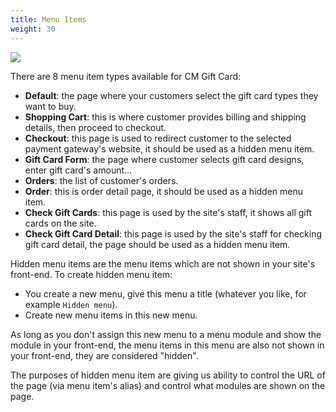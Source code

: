 ```yaml
---
title: Menu Items
weight: 30
---
```

![](/images/menu_item_types.jpg)

There are 8 menu item types available for CM Gift Card:

* **Default**: the page where your customers select the gift card types they want to buy.
* **Shopping Cart**: this is where customer provides billing and shipping details, then proceed to checkout.
* **Checkout**: this page is used to redirect customer to the selected payment gateway's website, it should be used as a hidden menu item.
* **Gift Card Form**: the page where customer selects gift card designs, enter gift card's amount...
* **Orders**: the list of customer's orders.
* **Order**: this is order detail page, it should be used as a hidden menu item.
* **Check Gift Cards**: this page is used by the site's staff, it shows all gift cards on the site.
* **Check Gift Card Detail**: this page is used by the site's staff for checking gift card detail, the page should be used as a hidden menu item.

Hidden menu items are the menu items which are not shown in your site's front-end. To create hidden menu item:

* You create a new menu, give this menu a title (whatever you like, for example `Hidden menu`).
* Create new menu items in this new menu.

As long as you don't assign this new menu to a menu module and show the module in your front-end, the menu items in this menu are also not shown in your front-end, they are considered "hidden".

The purposes of hidden menu item are giving us ability to control the URL of the page (via menu item's alias) and control what modules are shown on the page.